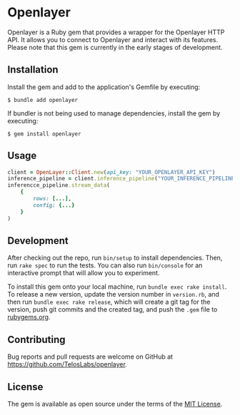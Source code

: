 # Openlayer
Openlayer is a Ruby gem that provides a wrapper for the Openlayer HTTP API. It allows you to connect to Openlayer and interact with its features. Please note that this gem is currently in the early stages of development.


## Installation
Install the gem and add to the application's Gemfile by executing:

    $ bundle add openlayer

If bundler is not being used to manage dependencies, install the gem by executing:

    $ gem install openlayer

## Usage

```ruby
client = OpenLayer::Client.new(api_key: "YOUR_OPENLAYER_API_KEY")
inference_pipeline = client.inference_pipeline("YOUR_INFERENCE_PIPELINE_ID")
inferencce_pipeline.stream_data(
    {
        rows: [...],
        config: {...}
    }
)
```

## Development

After checking out the repo, run `bin/setup` to install dependencies. Then, run `rake spec` to run the tests. You can also run `bin/console` for an interactive prompt that will allow you to experiment.

To install this gem onto your local machine, run `bundle exec rake install`. To release a new version, update the version number in `version.rb`, and then run `bundle exec rake release`, which will create a git tag for the version, push git commits and the created tag, and push the `.gem` file to [rubygems.org](https://rubygems.org).

## Contributing

Bug reports and pull requests are welcome on GitHub at https://github.com/TelosLabs/openlayer.

## License

The gem is available as open source under the terms of the [MIT License](https://opensource.org/licenses/MIT).
